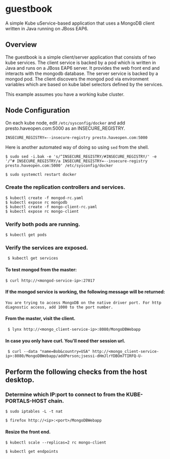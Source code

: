 # guestbook
A simple Kube uService-based application that uses a MongoDB client written in Java running on JBoss EAP6.

## Overview
The guestbook is a simple client/server application that consists of two kube
services. The client service is backed by a pod which is written in Java
and runs on a JBoss EAP6 server. It provides the web front end and interacts
with the mongodb database.  The server service is backed by a mongod pod.  The
client discovers the mongod pod via environment variables which are based on
kube label selectors defined by the services.

This example assumes you have a working kube cluster.

## Node Configuration
On each kube node, edit `/etc/sysconfig/docker` and add presto.haveopen.com:5000 as an INSECURE_REGISTRY.

`INSECURE_REGISTRY=--insecure-registry presto.haveopen.com:5000`

Here is another automated way of doing so using `sed` from the shell.

`$ sudo sed -i.bak -e 's/^INSECURE_REGISTRY/#INSECURE_REGISTRY/' -e '/^# INSECURE_REGISTRY/a INSECURE_REGISTRY=--insecure-registry presto.haveopen.com:5000' /etc/sysconfig/docker`

`$ sudo systemctl restart docker`

### Create the replication controllers and services.
    $ kubectl create -f mongod-rc.yaml
    $ kubectl expose rc mongodb
    $ kubectl create -f mongo-client-rc.yaml
    $ kubectl expose rc mongo-client

### Verify both pods are running.
`$ kubectl get pods`

### Verify the services are exposed.
` $ kubectl get services`

#### To test mongod from the master:

    $ curl http://<mongod-service-ip>:27017

#### If the mongod service is working, the following message will be returned:

    You are trying to access MongoDB on the native driver port. For http 
    diagnostic access, add 1000 to the port number.

#### From the master, visit the client.

     $ lynx http://<mongo_client-service-ip>:8080/MongoDBWebapp

#### In case you only have curl. You'll need ther session url.

     $ curl --data "name=Bob&country=USA" http://<mongo_client-service-ip>:8080/MongoDBWebapp/addPerson;jsessi-dHmJlrYDBOm7TIRFQ-U-

## Perform the following checks from the host desktop.

### Determine which IP:port to connect to from the KUBE-PORTALS-HOST chain.

    $ sudo iptables -L -t nat

    $ firefox http://<ip>:<port>/MongoDBWebapp

#### Resize the front end.

    $ kubectl scale --replicas=2 rc mongo-client

    $ kubectl get endpoints
